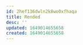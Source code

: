 ```yaml
---
id: 2hef136dwln2k8wo0xfhaqa
title: Rended
desc: ''
updated: 1649014655658
created: 1649014655658
---
```



